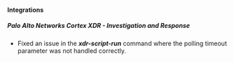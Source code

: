 
#### Integrations

##### Palo Alto Networks Cortex XDR - Investigation and Response

- Fixed an issue in the ***xdr-script-run*** command where the polling timeout parameter was not handled correctly.
